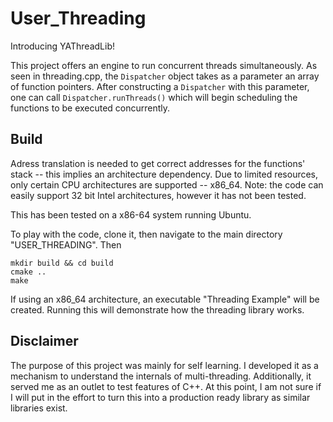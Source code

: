 
# User_Threading

Introducing YAThreadLib!

This project offers an engine to run concurrent threads simultaneously. As seen in threading.cpp, the `Dispatcher` object takes as a parameter an array of function pointers. After constructing a `Dispatcher` with this parameter, one can call `Dispatcher.runThreads()` which will begin scheduling the functions to be executed concurrently. 


## Build

Adress translation is needed to get correct addresses for the functions' stack -- this implies an architecture dependency. Due to limited resources, only certain CPU architectures are supported -- x86_64. Note: the code can easily support 32 bit Intel architectures, however it has not been tested.

This has been tested on a x86-64 system running Ubuntu. 

To play with the code, clone it, then navigate to the main directory "USER_THREADING". Then

```
mkdir build && cd build
cmake ..
make
```

If using an x86_64 architecture, an executable "Threading Example" will be created. Running this will demonstrate how the threading library works.


## Disclaimer

The purpose of this project was mainly for self learning. I developed it as a mechanism to understand the internals of multi-threading. Additionally, it served me as an outlet to test features of C++. At this point, I am not sure if I will put in the effort to turn this into a production ready library as similar libraries exist. 
